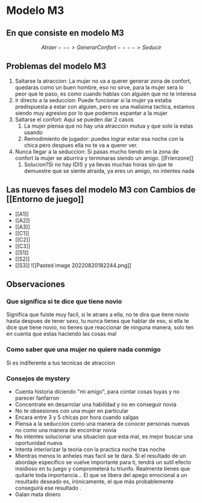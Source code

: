 # Modelo M3



## En que consiste en modelo M3  
$$Atraer ---> GenerarConfort ----> Seducir$$
## Problemas del modelo M3  
1. Saltarse la atraccion: La mujer no va a querer generar zona de confort, quedaras como un buen hombre, eso no sirve, para la mujer sera lo peor que le paso, es como cuando hablas con alguien que no te interesa
2. Ir directo a la seduccion: Puede funcionar si la mujer ya estaba predispuesta a estar con alguien, pero es una malisima tactica, estamos siendo muy agresivo por lo que podemos espantar a la mujer
3. Saltarse el confort: Aqui se pueden dar 2 casos
	1. La mujer piensa que no hay una atraccion mutua y que solo la estas usando
	2. Remodimiento de jugador: puedes lograr estar esa noche con la chica pero despues ella no te va a querer ver.
4. Nunca llegar a la seduccion: Si pasas mucho tiendo en la zona de confort la mujer se aburrira y terminaras siendo un amigo. [[Frienzone]]
	1. Solucion?Si no hay IDIS y ya llevas muchas horas sin que te demuestre que se siente atraida, ya eres un amigo, no intentes nada
## Las nueves fases del modelo M3 con Cambios de [[Entorno de juego]]  
- [[A1]]
- [[A2]]
- [[A3]]
- [[C1]]
- [[C2]]
- [[C3]]
- [[S1]]
- [[S2]]
- [[S3]]
![[Pasted image 20220820182244.png]]

## Observaciones
### Que significa si te dice que tiene novio  
Significa que fuiste muy facil, si le atraes a ella, no te dira que tiene novio hasta despues de tener sexo, tu nunca tienes que hablar de eso, si ella te dice que tiene novio, no tienes que reaccionar de ninguna manera, solo ten en cuenta que estas haciendo las cosas mal
### Como saber que una mujer no quiere nada conmigo  
Si es indiferente a tus tecnicas de atraccion
### Consejos de mystery  
- Cuenta historia diciendo "mi amigo", para contar cosas tuyas y no parecer fanfarron
- Concentrate en desarrolar una habilidad y no en conseguir novia
- No te obsesiones con una mujer en particular
- Encara entre 3 y 5 chicas por hora cuando salgas
- Piensa a la seduccion como una manera de conocer personas nuevas no como una manera de encontrar novia
- No intentes solucionar una situacion que esta mal, es mejor buscar una oportunidad nueva
- Intenta interiorizar la teoria con la practica noche tras noche
- Mientras menos lo anheles mas facil se te dara. Si el resultado de un abordaje específico se vuelve importante para ti, tendrá un sutil efecto insidioso en tu juego y comprometerá tu triunfo. Realmente tienes que quitarle toda importancia… El que se libera del apego emocional a un resultado deseado es, irónicamente, el que más probablemente conseguirá ese resultado .
- Galan mata dinero
